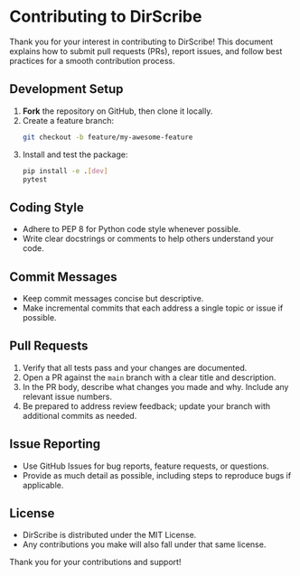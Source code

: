# Contributing to DirScribe

Thank you for your interest in contributing to DirScribe! This document explains how to submit pull requests (PRs), report issues, and follow best practices for a smooth contribution process.

## Development Setup

1. **Fork** the repository on GitHub, then clone it locally.
2. Create a feature branch:
   ```bash
   git checkout -b feature/my-awesome-feature
   ```
3. Install and test the package:
   ```bash
   pip install -e .[dev]
   pytest
   ```

## Coding Style

* Adhere to PEP 8 for Python code style whenever possible.
* Write clear docstrings or comments to help others understand your code.

## Commit Messages

* Keep commit messages concise but descriptive.
* Make incremental commits that each address a single topic or issue if possible.

## Pull Requests

1. Verify that all tests pass and your changes are documented.
2. Open a PR against the `main` branch with a clear title and description.
3. In the PR body, describe what changes you made and why. Include any relevant issue numbers.
4. Be prepared to address review feedback; update your branch with additional commits as needed.

## Issue Reporting

* Use GitHub Issues for bug reports, feature requests, or questions.
* Provide as much detail as possible, including steps to reproduce bugs if applicable.

## License

* DirScribe is distributed under the MIT License.
* Any contributions you make will also fall under that same license.

Thank you for your contributions and support!